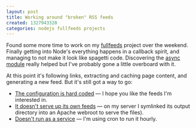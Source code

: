 ```yaml
---
layout: post
title: Working around "broken" RSS feeds
created: 1327943320
categories: nodejs fullfeeds projects
---
```

Found some more time to work on my [fullfeeds](http://github.com/drewish/fullfeeds)
project over the weekend. Finally getting into Node's everything happens in a
callback spirit, and managing to not make it look like spagetti code.
Discovering the [async module](https://github.com/caolan/async) really helped
but I've probably gone a little overboard with it.

At this point it's following links, extracting and caching page content, and
generating a new feed. But it's still got a way to go:

- [The configuration is hard coded](https://github.com/drewish/fullfeeds/issues/7) — I hope you like the feeds I'm interested in.
- [It doesn't serve up its own feeds](https://github.com/drewish/fullfeeds/issues/4)  — on my server I symlinked its output directory into an Apache webroot to serve the files).
- [Doesn't run as a service](https://github.com/drewish/fullfeeds/issues/2) — I'm using cron to run it hourly.

